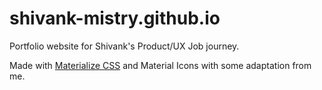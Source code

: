 # shivank-mistry.github.io
Portfolio website for Shivank's Product/UX Job journey.

Made with [Materialize CSS](https://materializecss.com/) and Material Icons with some adaptation from me. 
